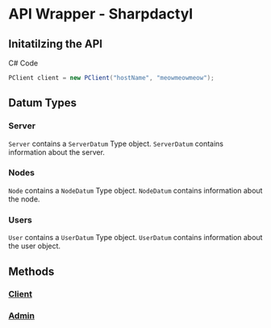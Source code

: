 # API Wrapper - Sharpdactyl

## Initatilzing the API
C# Code
```csharp
PClient client = new PClient("hostName", "meowmeowmeow");
```

## Datum Types
### Server
`Server` contains a `ServerDatum` Type object.
`ServerDatum` contains information about the server.

### Nodes
`Node` contains a `NodeDatum` Type object.
`NodeDatum` contains information about the node.

### Users
`User` contains a `UserDatum` Type object.
`UserDatum` contains information about the user object.

## Methods
### [Client](https://github.com/JayJay1989/Sharpdactyl/blob/master/API%20Docs/Client.md)
### [Admin](https://github.com/JayJay1989/Sharpdactyl/blob/master/API%20Docs/Admin.md)
